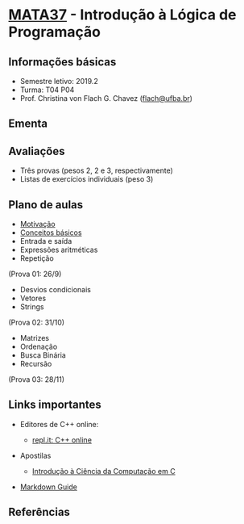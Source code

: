 # [MATA37](https://alunoweb.ufba.br/SiacWWW/ExibirEmentaPublico.do?cdDisciplina=MATA37&nuPerInicial=20071) - Introdução à Lógica de Programação

## Informações básicas

- Semestre letivo: 2019.2
- Turma: T04 P04
- Prof. Christina von Flach G. Chavez (flach@ufba.br)

## Ementa

## Avaliações

+ Três provas (pesos 2, 2 e 3, respectivamente)
+ Listas de exercícios individuais (peso 3)

## Plano de aulas
+ [Motivação](https://turtleacademy.com)
+ [Conceitos básicos](algoritmo.md)
+ Entrada e saída
+ Expressões aritméticas
+ Repetição

(Prova 01: 26/9)

+ Desvios condicionais
+ Vetores
+ Strings

(Prova 02: 31/10)

+ Matrizes
+ Ordenação
+ Busca Binária
+ Recursão

(Prova 03: 28/11)


## Links importantes

+ Editores de C++ online:
   - [repl.it: C++ online](https://repl.it/languages/cpp)

+ Apostilas
   - [Introdução à Ciência da Computação em C](https://www.ime.usp.br/~hitoshi/introducao/)

- [Markdown Guide](https://www.markdownguide.org/basic-syntax/)

## Referências

